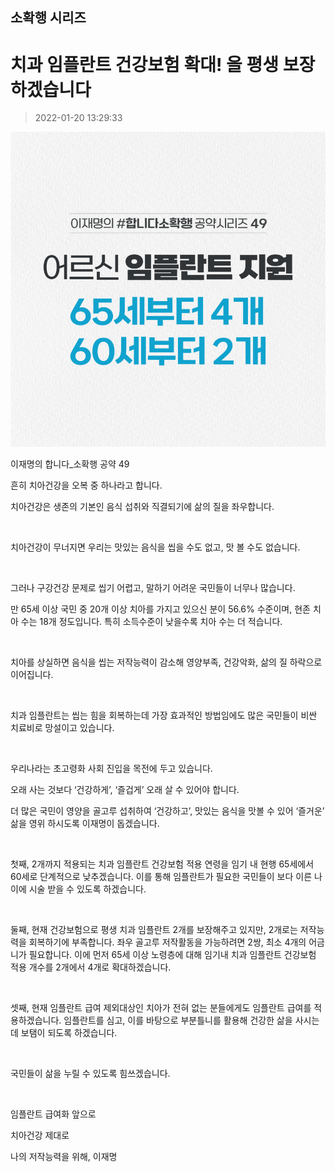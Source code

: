 ## 소확행 시리즈
# 치과 임플란트 건강보험 확대! 을 평생 보장하겠습니다
> 2022-01-20 13:29:33

![치과 임플란트 건강보험 확대! 을 평생 보장하겠습니다](./220120235939.png)

이재명의 합니다_소확행 공약 49



흔히 치아건강을 오복 중 하나라고 합니다.

치아건강은 생존의 기본인 음식 섭취와 직결되기에 삶의 질을 좌우합니다.

​

치아건강이 무너지면 우리는 맛있는 음식을 씹을 수도 없고, 맛 볼 수도 없습니다.

​

그러나 구강건강 문제로 씹기 어렵고, 말하기 어려운 국민들이 너무나 많습니다.

만 65세 이상 국민 중 20개 이상 치아를 가지고 있으신 분이 56.6% 수준이며, 현존 치아 수는 18개 정도입니다. 특히 소득수준이 낮을수록 치아 수는 더 적습니다.

​

치아를 상실하면 음식을 씹는 저작능력이 감소해 영양부족, 건강악화, 삶의 질 하락으로 이어집니다.

​

치과 임플란트는 씹는 힘을 회복하는데 가장 효과적인 방법임에도 많은 국민들이 비싼 치료비로 망설이고 있습니다.

​

우리나라는 초고령화 사회 진입을 목전에 두고 있습니다.

오래 사는 것보다 ‘건강하게’, ‘즐겁게’ 오래 살 수 있어야 합니다.

더 많은 국민이 영양을 골고루 섭취하여 ‘건강하고’, 맛있는 음식을 맛볼 수 있어 ‘즐거운’ 삶을 영위 하시도록 이재명이 돕겠습니다.

​

첫째, 2개까지 적용되는 치과 임플란트 건강보험 적용 연령을 임기 내 현행 65세에서 60세로 단계적으로 낮추겠습니다. 이를 통해 임플란트가 필요한 국민들이 보다 이른 나이에 시술 받을 수 있도록 하겠습니다.

​

둘째, 현재 건강보험으로 평생 치과 임플란트 2개를 보장해주고 있지만, 2개로는 저작능력을 회복하기에 부족합니다. 좌우 골고루 저작활동을 가능하려면 2쌍, 최소 4개의 어금니가 필요합니다. 이에 먼저 65세 이상 노령층에 대해 임기내 치과 임플란트 건강보험 적용 개수를 2개에서 4개로 확대하겠습니다.

​

셋째, 현재 임플란트 급여 제외대상인 치아가 전혀 없는 분들에게도 임플란트 급여를 적용하겠습니다. 임플란트를 심고, 이를 바탕으로 부분틀니를 활용해 건강한 삶을 사시는데 보탬이 되도록 하겠습니다.

​

국민들이 삶을 누릴 수 있도록 힘쓰겠습니다.

​

임플란트 급여화 앞으로

치아건강 제대로

나의 저작능력을 위해, 이재명